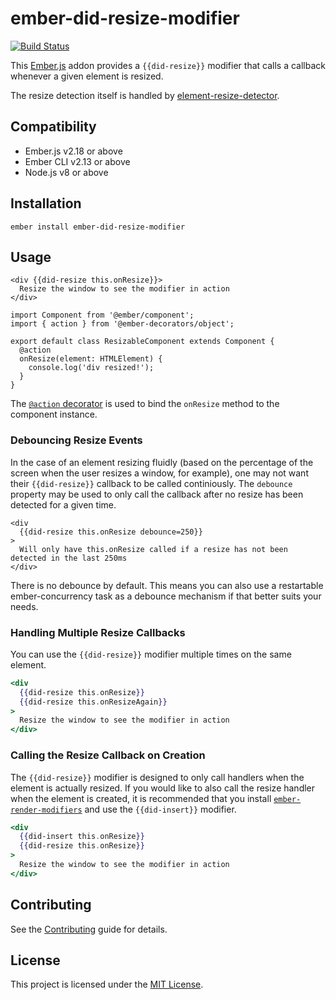 # ember-did-resize-modifier

[![Build Status](https://travis-ci.org/gmurphey/ember-did-resize-modifier.svg?branch=master)](https://travis-ci.org/gmurphey/ember-did-resize-modifier)

This [Ember.js](https://emberjs.com/) addon provides a `{{did-resize}}` modifier that calls a callback whenever a given element is resized.

The resize detection itself is handled by [element-resize-detector](https://github.com/wnr/element-resize-detector).

## Compatibility

* Ember.js v2.18 or above
* Ember CLI v2.13 or above
* Node.js v8 or above

## Installation

```
ember install ember-did-resize-modifier
```

## Usage

```
<div {{did-resize this.onResize}}>
  Resize the window to see the modifier in action
</div>
```

```
import Component from '@ember/component';
import { action } from '@ember-decorators/object';

export default class ResizableComponent extends Component {
  @action
  onResize(element: HTMLElement) {
    console.log('div resized!');
  }
}
```

The [`@action` decorator](https://github.com/emberjs/rfcs/blob/master/text/0408-decorators.md#method-binding) is used to bind the `onResize` method to the component instance.

### Debouncing Resize Events

In the case of an element resizing fluidly (based on the percentage of the screen when the user resizes a window, for example), one may not want their `{{did-resize}}` callback to be called continiously. The `debounce` property may be used to only call the callback after no resize has been detected for a given time.

```
<div
  {{did-resize this.onResize debounce=250}}
>
  Will only have this.onResize called if a resize has not been detected in the last 250ms
</div>
```

There is no debounce by default. This means you can also use a restartable ember-concurrency task as a debounce mechanism if that better suits your needs.

### Handling Multiple Resize Callbacks

You can use the `{{did-resize}}` modifier multiple times on the same element.

```hbs
<div
  {{did-resize this.onResize}}
  {{did-resize this.onResizeAgain}}
>
  Resize the window to see the modifier in action
</div>
```

### Calling the Resize Callback on Creation

The `{{did-resize}}` modifier is designed to only call handlers when the element is actually resized. If you would like to also call the resize handler when the element is created, it is recommended that you install [`ember-render-modifiers`](https://github.com/emberjs/ember-render-modifiers) and use the `{{did-insert}}` modifier.

```hbs
<div
  {{did-insert this.onResize}}
  {{did-resize this.onResize}}
>
  Resize the window to see the modifier in action
</div>
```

## Contributing

See the [Contributing](CONTRIBUTING.md) guide for details.

## License

This project is licensed under the [MIT License](LICENSE.md).

